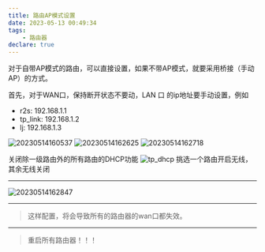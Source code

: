 ```yaml
---
title: 路由AP模式设置
date: 2023-05-13 00:49:34
tags:
    - 路由器
declare: true
---
```

对于自带AP模式的路由，可以直接设置，如果不带AP模式，就要采用桥接（手动AP）的方式。<!--more-->

首先，对于WAN口，保持断开状态不要动，LAN 口 的ip地址要手动设置，例如
- r2s: 192.168.1.1
- tp_link: 192.168.1.2
- lj: 192.168.1.3

![20230514160537](https://cdn.jsdelivr.net/gh/Corner430/Picture/images/20230514160537.png)
![20230514162625](https://cdn.jsdelivr.net/gh/Corner430/Picture/images/20230514162625.png)
![20230514162718](https://cdn.jsdelivr.net/gh/Corner430/Picture/images/20230514162718.png)


关闭除一级路由外的所有路由的DHCP功能
![tp_dhcp](https://cdn.jsdelivr.net/gh/Corner430/Picture/images/tp_dhcp.png)
挑选一个路由开启无线，其余无线关闭

--------------------------------
![20230514162847](https://cdn.jsdelivr.net/gh/Corner430/Picture/images/20230514162847.png)

-------------------------------
> 这样配置，将会导致所有的路由器的wan口都失效。

-----------------------------
> 重启所有路由器！！！